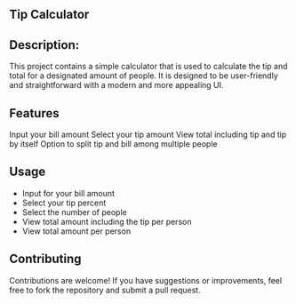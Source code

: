 ## Tip Calculator

## Description:
This project contains a simple calculator that is used to calculate the tip
and total for a designated amount of people. It is designed to be user-friendly 
and straightforward with a modern and more appealing UI.

## Features
Input your bill amount
Select your tip amount
View total including tip and tip by itself
Option to split tip and bill among multiple people

## Usage
- Input for your bill amount
- Select your tip percent
- Select the number of people
- View total amount including the tip per person
- View total amount per person

## Contributing
Contributions are welcome! If you have suggestions or improvements, feel free to fork the repository and submit a pull request.
